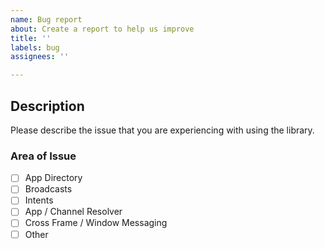 ```yaml
---
name: Bug report
about: Create a report to help us improve
title: ''
labels: bug
assignees: ''

---
```


## Description
Please describe the issue that you are experiencing with using the library.

### Area of Issue
 - [ ] App Directory
 - [ ] Broadcasts
 - [ ] Intents
 - [ ] App / Channel Resolver
 - [ ] Cross Frame / Window Messaging
 - [ ] Other
